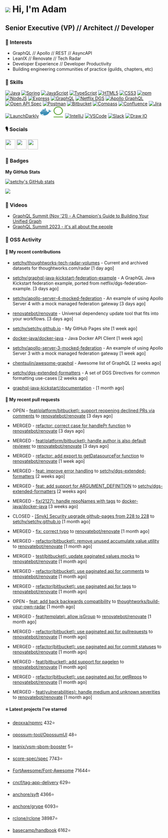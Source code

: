 ![](https://user-images.githubusercontent.com/18350557/176309783-0785949b-9127-417c-8b55-ab5a4333674e.gif) Hi, I'm Adam
============================================================================================================================

Senior Executive (VP) // Architect // Developer
-----------------------------------------------

### 🔭 Interests

- GraphQL // Apollo // REST // AsyncAPI
- LeanIX // Renovate // Tech Radar
- Developer Experience // Developer Productivity
- Building engineering communities of practice (guilds, chapters, etc)

### 💪 Skills

<p align="left">
  <a href="https://www.oracle.com/java/" target="_blank" rel="noreferrer"><img src="https://raw.githubusercontent.com/danielcranney/readme-generator/main/public/icons/skills/java-colored.svg" width="36" height="36" alt="Java" /></a>
  <a href="https://spring.io/" target="_blank" rel="noreferrer"><img src="https://cdn.worldvectorlogo.com/logos/spring-3.svg" width="36" height="36" alt="Spring" /></a> 
  <a href="https://developer.mozilla.org/en-US/docs/Web/JavaScript" target="_blank" rel="noreferrer"><img src="https://raw.githubusercontent.com/danielcranney/readme-generator/main/public/icons/skills/javascript-colored.svg" width="36" height="36" alt="JavaScript" /></a>
  <a href="https://www.typescriptlang.org/" target="_blank" rel="noreferrer"><img src="https://raw.githubusercontent.com/danielcranney/readme-generator/main/public/icons/skills/typescript-colored.svg" width="36" height="36" alt="TypeScript" /></a>
  <a href="https://developer.mozilla.org/en-US/docs/Glossary/HTML5" target="_blank" rel="noreferrer"><img src="https://raw.githubusercontent.com/danielcranney/readme-generator/main/public/icons/skills/html5-colored.svg" width="36" height="36" alt="HTML5" /></a>
  <a href="https://www.w3.org/TR/CSS/#css" target="_blank" rel="noreferrer"><img src="https://raw.githubusercontent.com/danielcranney/readme-generator/main/public/icons/skills/css3-colored.svg" width="36" height="36" alt="CSS3" /></a>
  <a href="https://www.npmjs.com//" target="_blank" rel="noreferrer"><img src="https://cdn.worldvectorlogo.com/logos/npm-square-red-1.svg" width="36" height="36" alt="npm" /></a>
  <a href="https://nodejs.org/en/" target="_blank" rel="noreferrer"><img src="https://raw.githubusercontent.com/danielcranney/readme-generator/main/public/icons/skills/nodejs-colored.svg" width="36" height="36" alt="NodeJS" /></a>
  <a href="https://expressjs.com/" target="_blank" rel="noreferrer"><img src="https://raw.githubusercontent.com/danielcranney/readme-generator/main/public/icons/skills/express-colored.svg" width="36" height="36" alt="Express" /></a>
  <a href="https://graphql.org/" target="_blank" rel="noreferrer"><img src="https://raw.githubusercontent.com/danielcranney/readme-generator/main/public/icons/skills/graphql-colored.svg" width="36" height="36" alt="GraphQL" /></a>
  <a href="https://netflix.github.io/dgs/" target="_blank" rel="noreferrer"><img src="https://raw.githubusercontent.com/Netflix/dgs/main/docs/images/dgs-framework-brand/Icon/dgs-icon--blue.svg" width="36" height="36" alt="Netflix DGS" /></a>
  <a href="https://apollographql.com/" target="_blank" rel="noreferrer"><img src="https://cdn.worldvectorlogo.com/logos/apollo-graphql-compact.svg" width="36" height="36" alt="Apollo GraphQL" /></a>
  <a href="https://swagger.io/specification/" target="_blank" rel="noreferrer"><img src="https://cdn.worldvectorlogo.com/logos/openapi-1.svg" width="36" height="36" alt="Open API Spec" /></a>
  <a href="https://www.postman.com//" target="_blank" rel="noreferrer"><img src="https://cdn.worldvectorlogo.com/logos/postman.svg" width="36" height="36" alt="Postman" /></a>
  <a href="https://www.atlassian.com/software/bitbucket" target="_blank" rel="noreferrer"><img src="https://cdn.worldvectorlogo.com/logos/bitbucket-icon.svg" width="36" height="36" alt="Bitbucket" /></a>
  <a href="https://www.atlassian.com/software/compass" target="_blank" rel="noreferrer"><img src="https://cdn.worldvectorlogo.com/logos/atlassian-compass-1.svg" width="36" height="36" alt="Compass" /></a>
  <a href="https://www.atlassian.com/software/confluence" target="_blank" rel="noreferrer"><img src="https://cdn.worldvectorlogo.com/logos/confluence-1.svg" width="36" height="36" alt="Confluence" /></a>
  <a href="https://www.atlassian.com/software/jira" target="_blank" rel="noreferrer"><img src="https://cdn.worldvectorlogo.com/logos/jira-1.svg" width="36" height="36" alt="Jira" /></a>
  <a href="https://launchdarkly.com/" target="_blank" rel="noreferrer"><img src="https://cdn.worldvectorlogo.com/logos/launchdarkly-2.svg" width="36" height="36" alt="LaunchDarkly" /></a>
  <a href="https://docker.com/" target="_blank" rel="noreferrer"><img src="https://raw.githubusercontent.com/nx211/homer-icons/master/png/docker.png" width="36" height="36" alt="Docker" /></a>
  <a href="https://jfrog.com/artifactory/" target="_blank" rel="noreferrer"><img src="https://raw.githubusercontent.com/nx211/homer-icons/master/png/artifactory.png" width="36" height="36" alt="Artifactory" /></a>
  <a href="https://www.jetbrains.com/idea/" target="_blank" rel="noreferrer"><img src="https://cdn.worldvectorlogo.com/logos/intellij-idea-1.svg" width="36" height="36" alt="IntelliJ" /></a>
  <a href="https://code.visualstudio.com/" target="_blank" rel="noreferrer"><img src="https://cdn.worldvectorlogo.com/logos/visual-studio-code-1.svg" width="36" height="36" alt="VSCode" /></a>
  <a href="https://slack.com/" target="_blank" rel="noreferrer"><img src="https://cdn.worldvectorlogo.com/logos/slack-new-logo.svg" width="36" height="36" alt="Slack" /></a>
  <a href="https://drawio-app.com/" target="_blank" rel="noreferrer"><img src="https://cdn.worldvectorlogo.com/logos/draw-io.svg" width="36" height="36" alt="Draw IO" /></a>
</p>

                      

### 🎙️ Socials
                  
<p align="left">
  <a href="https://www.github.com/setchy" target="_blank" rel="noreferrer"><img src="https://raw.githubusercontent.com/danielcranney/readme-generator/main/public/icons/socials/github.svg" width="32" height="32" /></a>
  <a href="https://www.linkedin.com/in/adamsetch" target="_blank" rel="noreferrer"><img src="https://raw.githubusercontent.com/danielcranney/readme-generator/main/public/icons/socials/linkedin.svg" width="32" height="32" /></a>
  <a href="https://www.twitter.com/setchy87" target="_blank" rel="noreferrer"><img src="https://raw.githubusercontent.com/danielcranney/readme-generator/main/public/icons/socials/twitter.svg" width="32" height="32" /></a>
</p>

### 📛 Badges

<b>My GitHub Stats</b>

<a href="http://www.github.com/setchy"><img src="https://github-readme-stats.vercel.app/api?username=setchy&show_icons=true&hide=&count_private=true&title_color=0891b2&text_color=ffffff&icon_color=0891b2&bg_color=1c1917&hide_border=true&show_icons=true" alt="setchy's GitHub stats" /></a>

<a href="http://www.github.com/setchy"><img src="https://github-readme-streak-stats.herokuapp.com/?user=setchy&stroke=ffffff&background=1c1917&ring=0891b2&fire=0891b2&currStreakNum=ffffff&currStreakLabel=0891b2&sideNums=ffffff&sideLabels=ffffff&dates=ffffff&hide_border=true" /></a>

### 📼 Videos

- [GraphQL Summit (Nov '21) - A Champion's Guide to Building Your Unified Graph](https://www.apollographql.com/events/roundtable/graphql-summit-november-2021/a-champions-guide-to-building-your-unified-graph)
- [GraphQL Summit 2023 - it's all about the people](https://www.youtube.com/watch?v=090IWEcHbJc)

### 🎯 OSS Activity
#### 🚀 My recent contributions



- [setchy/thoughtworks-tech-radar-volumes](https://github.com/setchy/thoughtworks-tech-radar-volumes) - Current and archived datasets for thoughtworks.com/radar  [1 day ago]

- [setchy/graphql-java-kickstart-federation-example](https://github.com/setchy/graphql-java-kickstart-federation-example) - A GraphQL Java Kickstart federation example, ported from netflix/dgs-federation-example. [3 days ago]

- [setchy/apollo-server-4-mocked-federation](https://github.com/setchy/apollo-server-4-mocked-federation) - An example of using Apollo Server 4 with a mock managed federation gateway [3 days ago]

- [renovatebot/renovate](https://github.com/renovatebot/renovate) - Universal dependency update tool that fits into your workflows. [3 days ago]

- [setchy/setchy.github.io](https://github.com/setchy/setchy.github.io) - My GitHub Pages site [1 week ago]

- [docker-java/docker-java](https://github.com/docker-java/docker-java) - Java Docker API Client [1 week ago]

- [setchy/apollo-server-3-mocked-federation](https://github.com/setchy/apollo-server-3-mocked-federation) - An example of using Apollo Server 3 with a mock managed federation gateway [1 week ago]

- [chentsulin/awesome-graphql](https://github.com/chentsulin/awesome-graphql) - Awesome list of GraphQL [2 weeks ago]

- [setchy/dgs-extended-formatters](https://github.com/setchy/dgs-extended-formatters) - A set of DGS Directives for common formatting use-cases [2 weeks ago]

- [graphql-java-kickstart/documentation](https://github.com/graphql-java-kickstart/documentation) -  [1 month ago]

#### 🎉 My recent pull requests



- OPEN - [feat(platform/bitbucket): support reopening declined PRs via comments](https://github.com/renovatebot/renovate/pull/22984) to [renovatebot/renovate](https://github.com/renovatebot/renovate) [3 days ago]

- MERGED - [refactor: correct case for handlePr function](https://github.com/renovatebot/renovate/pull/22980) to [renovatebot/renovate](https://github.com/renovatebot/renovate) [3 days ago]

- MERGED - [feat(platform/bitbucket): handle author is also default reviewer](https://github.com/renovatebot/renovate/pull/22978) to [renovatebot/renovate](https://github.com/renovatebot/renovate) [3 days ago]

- MERGED - [refactor: add export to getDatasourceFor function](https://github.com/renovatebot/renovate/pull/22872) to [renovatebot/renovate](https://github.com/renovatebot/renovate) [1 week ago]

- MERGED - [feat: improve error handling](https://github.com/setchy/dgs-extended-formatters/pull/120) to [setchy/dgs-extended-formatters](https://github.com/setchy/dgs-extended-formatters) [2 weeks ago]

- MERGED - [feat: add support for ARGUMENT_DEFINITION](https://github.com/setchy/dgs-extended-formatters/pull/119) to [setchy/dgs-extended-formatters](https://github.com/setchy/dgs-extended-formatters) [2 weeks ago]

- MERGED - [fix(2127): handle repoNames with tags](https://github.com/docker-java/docker-java/pull/2128) to [docker-java/docker-java](https://github.com/docker-java/docker-java) [3 weeks ago]

- CLOSED - [[Snyk] Security upgrade github-pages from 228 to 228](https://github.com/setchy/setchy.github.io/pull/22) to [setchy/setchy.github.io](https://github.com/setchy/setchy.github.io) [1 month ago]

- MERGED - [fix: correct typo](https://github.com/renovatebot/renovate/pull/22392) to [renovatebot/renovate](https://github.com/renovatebot/renovate) [1 month ago]

- MERGED - [refactor(bitbucket): remove unused accumulate value utility](https://github.com/renovatebot/renovate/pull/22359) to [renovatebot/renovate](https://github.com/renovatebot/renovate) [1 month ago]

- MERGED - [test(bitbucket): update paginated values mocks](https://github.com/renovatebot/renovate/pull/22357) to [renovatebot/renovate](https://github.com/renovatebot/renovate) [1 month ago]

- MERGED - [refactor(bitbucket): use paginated api for comments](https://github.com/renovatebot/renovate/pull/22348) to [renovatebot/renovate](https://github.com/renovatebot/renovate) [1 month ago]

- MERGED - [refactor(bitbucket): use paginated api for tags](https://github.com/renovatebot/renovate/pull/22336) to [renovatebot/renovate](https://github.com/renovatebot/renovate) [1 month ago]

- OPEN - [feat: add back backwards compatibility](https://github.com/thoughtworks/build-your-own-radar/pull/318) to [thoughtworks/build-your-own-radar](https://github.com/thoughtworks/build-your-own-radar) [1 month ago]

- MERGED - [feat(template): allow isGroup](https://github.com/renovatebot/renovate/pull/22331) to [renovatebot/renovate](https://github.com/renovatebot/renovate) [1 month ago]

- MERGED - [refactor(bitbucket): use paginated api for pullrequests](https://github.com/renovatebot/renovate/pull/22330) to [renovatebot/renovate](https://github.com/renovatebot/renovate) [1 month ago]

- MERGED - [refactor(bitbucket): use paginated api for commit statuses](https://github.com/renovatebot/renovate/pull/22329) to [renovatebot/renovate](https://github.com/renovatebot/renovate) [1 month ago]

- MERGED - [feat(bitbucket): add support for pagelen](https://github.com/renovatebot/renovate/pull/22278) to [renovatebot/renovate](https://github.com/renovatebot/renovate) [1 month ago]

- MERGED - [refactor(bitbucket): use paginated api for getRepos](https://github.com/renovatebot/renovate/pull/22275) to [renovatebot/renovate](https://github.com/renovatebot/renovate) [1 month ago]

- MERGED - [feat(vulnerabilities): handle medium and unknown severities](https://github.com/renovatebot/renovate/pull/22257) to [renovatebot/renovate](https://github.com/renovatebot/renovate) [1 month ago]

#### ⭐ Latest projects I've starred



- [deoxxa/npmrc](https://github.com/deoxxa/npmrc) 432⭐

- [opossum-tool/OpossumUI](https://github.com/opossum-tool/OpossumUI) 48⭐

- [leanix/vsm-sbom-booster](https://github.com/leanix/vsm-sbom-booster) 5⭐

- [score-spec/spec](https://github.com/score-spec/spec) 7743⭐

- [FortAwesome/Font-Awesome](https://github.com/FortAwesome/Font-Awesome) 71644⭐

- [cncf/tag-app-delivery](https://github.com/cncf/tag-app-delivery) 629⭐

- [anchore/syft](https://github.com/anchore/syft) 4366⭐

- [anchore/grype](https://github.com/anchore/grype) 6093⭐

- [rclone/rclone](https://github.com/rclone/rclone) 38987⭐

- [basecamp/handbook](https://github.com/basecamp/handbook) 6162⭐


